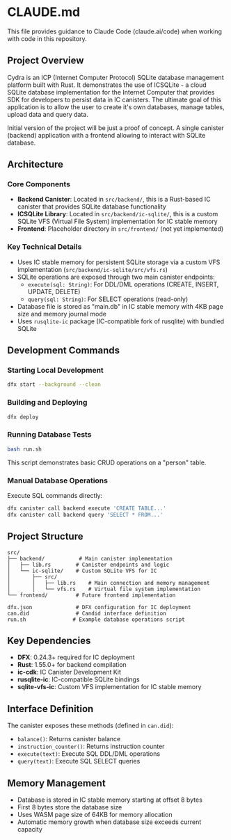 # CLAUDE.md

This file provides guidance to Claude Code (claude.ai/code) when working with code in this repository.

## Project Overview

Cydra is an ICP (Internet Computer Protocol) SQLite database management platform built with Rust. It demonstrates the use of ICSQLite - a cloud SQLite database implementation for the Internet Computer that provides SDK for developers to persist data in IC canisters. The ultimate goal of this application is to allow the user to create it's own databases, manage tables, upload data and query data.

Initial version of the project will be just a proof of concept. A single canister (backend) application with a frontend allowing to interact with SQLite database.

## Architecture

### Core Components

- **Backend Canister**: Located in `src/backend/`, this is a Rust-based IC canister that provides SQLite database functionality
- **ICSQLite Library**: Located in `src/backend/ic-sqlite/`, this is a custom SQLite VFS (Virtual File System) implementation for IC stable memory
- **Frontend**: Placeholder directory in `src/frontend/` (not yet implemented)

### Key Technical Details

- Uses IC stable memory for persistent SQLite storage via a custom VFS implementation (`src/backend/ic-sqlite/src/vfs.rs`)
- SQLite operations are exposed through two main canister endpoints:
  - `execute(sql: String)`: For DDL/DML operations (CREATE, INSERT, UPDATE, DELETE)
  - `query(sql: String)`: For SELECT operations (read-only)
- Database file is stored as "main.db" in IC stable memory with 4KB page size and memory journal mode
- Uses `rusqlite-ic` package (IC-compatible fork of rusqlite) with bundled SQLite

## Development Commands

### Starting Local Development
```bash
dfx start --background --clean
```

### Building and Deploying
```bash
dfx deploy
```

### Running Database Tests
```bash
bash run.sh
```
This script demonstrates basic CRUD operations on a "person" table.

### Manual Database Operations
Execute SQL commands directly:
```bash
dfx canister call backend execute 'CREATE TABLE...'
dfx canister call backend query 'SELECT * FROM...'
```

## Project Structure

```
src/
├── backend/           # Main canister implementation
│   ├── lib.rs        # Canister endpoints and logic
│   └── ic-sqlite/    # Custom SQLite VFS for IC
│       ├── src/
│       │   ├── lib.rs    # Main connection and memory management
│       │   └── vfs.rs    # Virtual file system implementation
└── frontend/         # Future frontend implementation

dfx.json              # DFX configuration for IC deployment
can.did               # Candid interface definition
run.sh               # Example database operations script
```

## Key Dependencies

- **DFX**: 0.24.3+ required for IC deployment
- **Rust**: 1.55.0+ for backend compilation
- **ic-cdk**: IC Canister Development Kit
- **rusqlite-ic**: IC-compatible SQLite bindings
- **sqlite-vfs-ic**: Custom VFS implementation for IC stable memory

## Interface Definition

The canister exposes these methods (defined in `can.did`):
- `balance()`: Returns canister balance
- `instruction_counter()`: Returns instruction counter
- `execute(text)`: Execute SQL DDL/DML operations
- `query(text)`: Execute SQL SELECT queries

## Memory Management

- Database is stored in IC stable memory starting at offset 8 bytes
- First 8 bytes store the database size
- Uses WASM page size of 64KB for memory allocation
- Automatic memory growth when database size exceeds current capacity